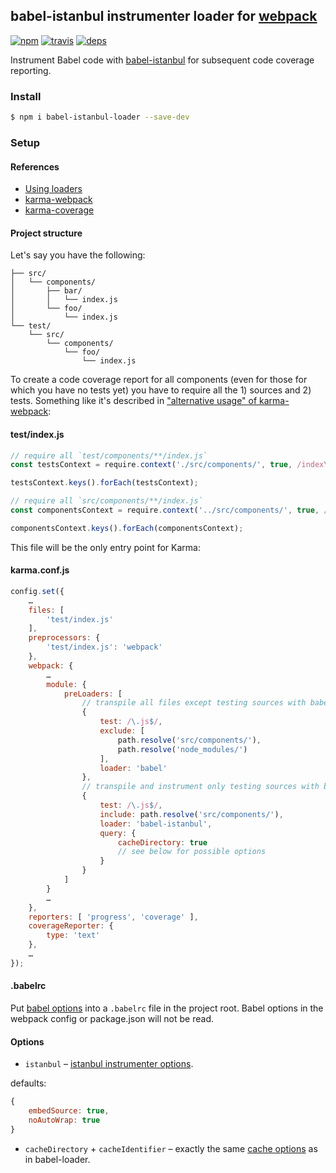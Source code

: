 ## babel-istanbul instrumenter loader for [webpack](https://webpack.github.io/)

[![npm](http://img.shields.io/npm/v/babel-istanbul-loader.svg?style=flat-square)](https://www.npmjs.org/package/babel-istanbul-loader)
[![travis](http://img.shields.io/travis/deepsweet/babel-istanbul-loader.svg?style=flat-square)](https://travis-ci.org/deepsweet/babel-istanbul-loader)
[![deps](http://img.shields.io/david/deepsweet/babel-istanbul-loader.svg?style=flat-square)](https://david-dm.org/deepsweet/babel-istanbul-loader)

Instrument Babel code with [babel-istanbul](https://github.com/ambitioninc/babel-istanbul) for subsequent code coverage reporting.

### Install

```sh
$ npm i babel-istanbul-loader --save-dev
```

### Setup

#### References

* [Using loaders](https://webpack.github.io/docs/using-loaders.html)
* [karma-webpack](https://github.com/webpack/karma-webpack#karma-webpack)
* [karma-coverage](https://github.com/karma-runner/karma-coverage#configuration)

#### Project structure

Let's say you have the following:

```
├── src/
│   └── components/
│       ├── bar/
│       │   └── index.js
│       └── foo/
│           └── index.js
└── test/
    └── src/
        └── components/
            └── foo/
                └── index.js
```

To create a code coverage report for all components (even for those for which you have no tests yet) you have to require all the 1) sources and 2) tests. Something like it's described in ["alternative usage" of karma-webpack](https://github.com/webpack/karma-webpack#alternative-usage):

#### test/index.js

```js
// require all `test/components/**/index.js`
const testsContext = require.context('./src/components/', true, /index\.js$/);

testsContext.keys().forEach(testsContext);

// require all `src/components/**/index.js`
const componentsContext = require.context('../src/components/', true, /index\.js$/);

componentsContext.keys().forEach(componentsContext);
```

This file will be the only entry point for Karma:

#### karma.conf.js

```js
config.set({
    …
    files: [
        'test/index.js'
    ],
    preprocessors: {
        'test/index.js': 'webpack'
    },
    webpack: {
        …
        module: {
            preLoaders: [
                // transpile all files except testing sources with babel as usual
                {
                    test: /\.js$/,
                    exclude: [
                        path.resolve('src/components/'),
                        path.resolve('node_modules/')
                    ],
                    loader: 'babel'
                },
                // transpile and instrument only testing sources with babel-istanbul
                {
                    test: /\.js$/,
                    include: path.resolve('src/components/'),
                    loader: 'babel-istanbul',
                    query: {
                        cacheDirectory: true
                        // see below for possible options
                    }
                }
            ]
        }
        …
    },
    reporters: [ 'progress', 'coverage' ],
    coverageReporter: {
        type: 'text'
    },
    …
});
```

#### .babelrc
Put [babel options](https://babeljs.io/docs/usage/babelrc/) into a `.babelrc` file in the project root. Babel options in the webpack config or package.json will not be read.

#### Options

* `istanbul` – [istanbul instrumenter options](https://gotwarlost.github.io/istanbul/public/apidocs/classes/InstrumentOptions.html).

defaults:

```js
{
    embedSource: true,
    noAutoWrap: true
}
```

* `cacheDirectory` + `cacheIdentifier` – exactly the same [cache options](https://github.com/babel/babel-loader#options) as in babel-loader.
